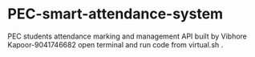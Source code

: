 # PEC-smart-attendance-system
PEC students attendance marking and management API built by Vibhore Kapoor-9041746682
open terminal and run code from virtual.sh .
